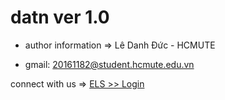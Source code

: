 # datn ver 1.0
- author information => Lê Danh Đức - HCMUTE

- gmail: 20161182@student.hcmute.edu.vn

connect with us => [ELS >> Login](https://ledanhduc.github.io/datn/login.html)

